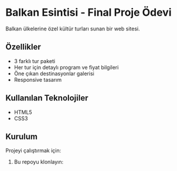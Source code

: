 # Balkan Esintisi - Final Proje Ödevi

Balkan ülkelerine özel kültür turları sunan bir web sitesi.

## Özellikler

- 3 farklı tur paketi
- Her tur için detaylı program ve fiyat bilgileri
- Öne çıkan destinasyonlar galerisi
- Responsive tasarım

## Kullanılan Teknolojiler

- HTML5
- CSS3

## Kurulum

Projeyi çalıştırmak için:

1. Bu repoyu klonlayın:
